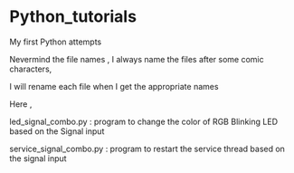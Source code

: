 # Python_tutorials
My first Python attempts


Nevermind the file names , I always name the files after some comic characters,

I will rename each file when I get the appropriate names

Here ,


led_signal_combo.py :  program to change the color of RGB Blinking LED based on the Signal input

service_signal_combo.py : program to restart the service thread based on the signal input
